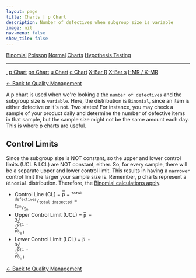 ```yaml
---
layout: page
title: Charts | p Chart
description: Number of defectives when subgroup size is variable
image: nil
nav-menu: false
show_tile: false
---
```


<a href="../binomial.html" class="button small">Binomial</a>
<a href="../poisson.html" class="button small">Poisson</a>
<a href="../normal" class="button small">Normal</a>
<a href="./" class="button special small">Charts</a>
<a href="../hypothesis-testing.html" class="button small">Hypothesis Testing</a>

<hr />

<a href="./" style="border-bottom: none;"><i class="icon fa-home">&nbsp;</i></a>
<a href="p.html" class="button special small">p Chart</a>
<a href="pn.html" class="button small">pn Chart</a>
<a href="u.html" class="button small">u Chart</a>
<a href="c.html" class="button small">c Chart</a>
<a href="xbar-r.html" class="button small">X-Bar R</a>
<a href="xbar-s.html" class="button small">X-Bar s</a>
<a href="i-mr_x-mr.html" class="button small">I-MR / X-MR</a>

<a href="/quality-management">&#x2190; Back to Quality Management</a>

A p chart is used when we're looking a the `number of defectives` and the subgroup size is `variable`.  Here, the distribution is `Binomial`, since an item is either defective or it's not.  Two states!  For instance, you may check a sample of your product daily and determine the number of defective items in that sample, but the sample size might not be the same amount each day.  This is where p charts are useful.

## Control Limits

Since the subgroup size is NOT constant, so the upper and lower control limits (UCL & LCL) are NOT constant, either.  So, for every sample, there will be a separate upper and lower control limit.  This results in having a `narrower` control limit the larger your sample size is.  Remember, p charts represent a `Binomial` distribution.  Therefore, the <a href="../binomial.html">Binomial calculations apply</a>.

* Control Line (CL) = <span style="text-decoration: overline;">p</span> = <code><sup>total defectives</sup>/<sub>total inspected</sub> = <sup>&Sigma;pn</sup>/<sub>&Sigma;n</sub></code>
* Upper Control Limit (UCL) = <code><span style="text-decoration: overline;">p</span> + 3&radic;<span style="text-decoration: overline;"> </span>(<sup><span style="text-decoration: overline;">p</span>(1 - <span style="text-decoration: overline;">p</span>)</sup>&frasl;<sub>n</sub>)</code>
* Lower Control Limit (LCL) = <code><span style="text-decoration: overline;">p</span> - 3&radic;<span style="text-decoration: overline;"> </span>(<sup><span style="text-decoration: overline;">p</span>(1 - <span style="text-decoration: overline;">p</span>)</sup>&frasl;<sub>n</sub>)</code>


<a href="/quality-management">&#x2190; Back to Quality Management</a>